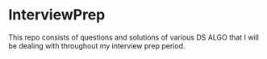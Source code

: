 # InterviewPrep
This repo consists of questions and solutions of various DS ALGO that I will be dealing with throughout my interview prep period.   
